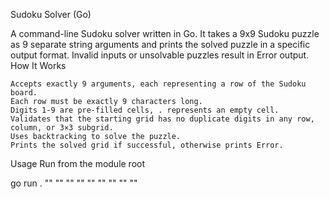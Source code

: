 Sudoku Solver (Go)

A command-line Sudoku solver written in Go.
It takes a 9x9 Sudoku puzzle as 9 separate string arguments and prints the solved puzzle in a specific output format.
Invalid inputs or unsolvable puzzles result in Error output.
How It Works

    Accepts exactly 9 arguments, each representing a row of the Sudoku board.
    Each row must be exactly 9 characters long.
    Digits 1-9 are pre-filled cells, . represents an empty cell.
    Validates that the starting grid has no duplicate digits in any row, column, or 3×3 subgrid.
    Uses backtracking to solve the puzzle.
    Prints the solved grid if successful, otherwise prints Error.

Usage
Run from the module root

go run . "<row1>" "<row2>" "<row3>" "<row4>" "<row5>" "<row6>" "<row7>" "<row8>" "<row9>"

